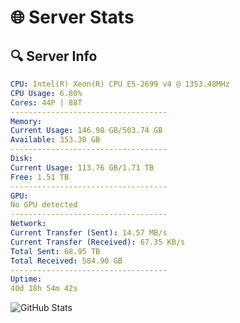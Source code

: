 # 🌐 Server Stats
## 🔍 Server Info
```yaml
CPU: Intel(R) Xeon(R) CPU E5-2699 v4 @ 1353.48MHz
CPU Usage: 6.80%
Cores: 44P | 88T
-----------------------------------
Memory:
Current Usage: 146.98 GB/503.74 GB
Available: 353.30 GB
-----------------------------------
Disk:
Current Usage: 113.76 GB/1.71 TB
Free: 1.51 TB
-----------------------------------
GPU:
No GPU detected
-----------------------------------
Network:
Current Transfer (Sent): 14.57 MB/s
Current Transfer (Received): 67.35 KB/s
Total Sent: 68.95 TB
Total Received: 584.90 GB
-----------------------------------
Uptime:
40d 18h 54m 42s
```
![GitHub Stats](https://img.shields.io/badge/Updated-2025-04-17_16:17:31-blue)